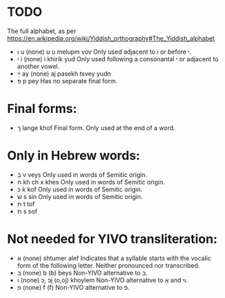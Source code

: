 # TODO

The full alphabet, as per https://en.wikipedia.org/wiki/Yiddish_orthography#The_Yiddish_alphabet

- וּ 	u 	(none) 	ʊ 	u 	melupm vov 	Only used adjacent to ו or before י.
- יִ 	i 	(none) 	i 	khirik yud 	Only used following a consonantal י or adjacent to another vowel.
- ײַ 	ay 	(none) 	aj 	pasekh tsvey yudn 	
- פּ 	p 	pey 	Has no separate final form.

# Final forms:
- ך 	lange khof 	Final form. Only used at the end of a word.

# Only in Hebrew words:
- בֿ 	v 	veys 	Only used in words of Semitic origin.
- ח 	kh 	ch 	x 	khes 	Only used in words of Semitic origin.
- כּ 	k 	kof 	Only used in words of Semitic origin.
- שׂ 	s 	sin 	Only used in words of Semitic origin.
- תּ 	t 	tof
- ת 	s 	sof

# Not needed for YIVO transliteration:
- א 	(none) 	shtumer alef 	Indicates that a syllable starts with the vocalic form of the following letter. Neither pronounced nor transcribed.
- בּ 	(none) 	b 	(b) 	beys 	Non-YIVO alternative to ב.
- וֹ 	(none) 	ɔ, ɔj 	(o,oj) 	khoylem 	Non-YIVO alternative to אָ and וי.
- פ 	(none) 	f 	(f) 	Non-YIVO alternative to פֿ.
